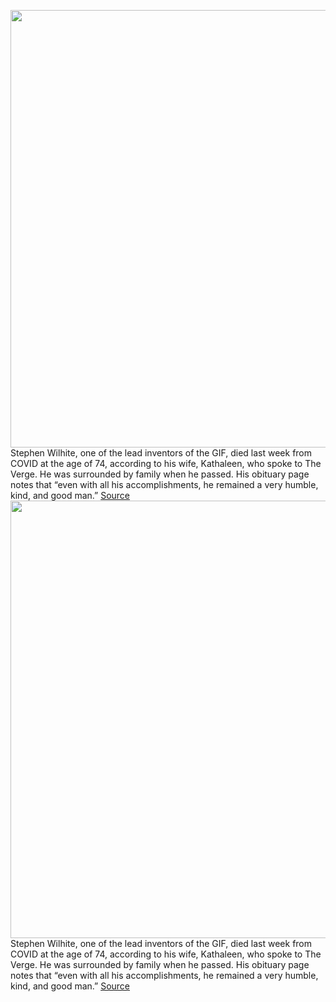 <img src='https://cdn.vox-cdn.com/thumbor/whLkltcXueNyLHF3BeRUKWjivyg=/0x0:1996x1766/1200x800/filters:focal(745x613:1063x931)/cdn.vox-cdn.com/uploads/chorus_image/image/70663238/169208696.0.jpg' width='700px' /><br/>
Stephen Wilhite, one of the lead inventors of the GIF, died last week from COVID at the age of 74, according to his wife, Kathaleen, who spoke to The Verge. He was surrounded by family when he passed. His obituary page notes that “even with all his accomplishments, he remained a very humble, kind, and good man.”
<a href='https://www.theverge.com/2022/3/23/22992066/stephen-wilhite-gif-creator-dies'> Source <a/><img src='https://cdn.vox-cdn.com/thumbor/whLkltcXueNyLHF3BeRUKWjivyg=/0x0:1996x1766/1200x800/filters:focal(745x613:1063x931)/cdn.vox-cdn.com/uploads/chorus_image/image/70663238/169208696.0.jpg' width='700px' /><br/>
Stephen Wilhite, one of the lead inventors of the GIF, died last week from COVID at the age of 74, according to his wife, Kathaleen, who spoke to The Verge. He was surrounded by family when he passed. His obituary page notes that “even with all his accomplishments, he remained a very humble, kind, and good man.”
<a href='https://www.theverge.com/2022/3/23/22992066/stephen-wilhite-gif-creator-dies'> Source <a/>